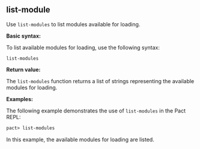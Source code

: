 ## list-module
Use `list-modules` to list modules available for loading.

**Basic syntax:**

To list available modules for loading, use the following syntax:

```
list-modules
```

**Return value:**

The `list-modules` function returns a list of strings representing the available modules for loading.

**Examples:**

The following example demonstrates the use of `list-modules` in the Pact REPL:

```lisp
pact> list-modules
```

In this example, the available modules for loading are listed.
